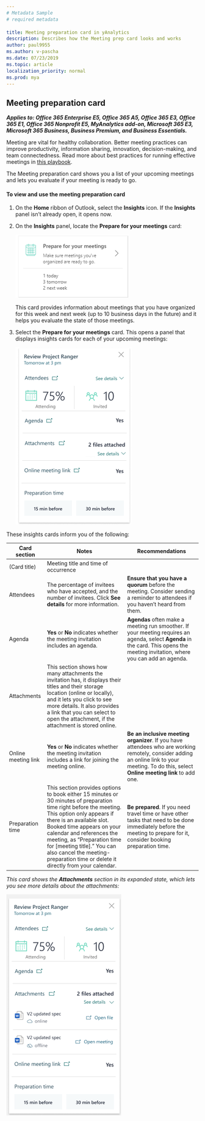 ```yaml
---
# Metadata Sample
# required metadata

title: Meeting preparation card in yAnalytics
description: Describes how the Meeting prep card looks and works 
author: paul9955
ms.author: v-pascha
ms.date: 07/23/2019
ms.topic: article
localization_priority: normal 
ms.prod: mya
---
```


<!-- For now, include this content in the add-in.md topic -->

## Meeting preparation card

_**Applies to: Office 365 Enterprise E5, Office 365 A5, Office 365 E3, Office 365 E1, Office 365 Nonprofit E5, MyAnalytics add-on, Microsoft 365 E3, Microsoft 365 Business, Business Premium, and Business Essentials.**_

Meeting are vital for healthy collaboration. Better meeting practices can improve productivity, information sharing, innovation, decision-making, and team connectedness. Read more about best practices for running effective meetings in [this playbook](https://opdhsblobprod03.blob.core.windows.net/contents/c061aa4c5f284dcfb016c4d96b230182/95fb77fe28fe39b17203a7456d0dd375?sv=2015-04-05&sr=b&sig=o8cKngRwoHzQtgoIV%2Blbt6PfYaPkhxOrGNY3pj94AsI%3D&st=2019-07-22T16%3A46%3A11Z&se=2019-07-23T16%3A56%3A11Z&sp=r).

The Meeting preparation card shows you a list of your upcoming meetings and lets you evaluate if your meeting is ready to go. 

#### To view and use the meeting preparation card

1.	On the **Home** ribbon of Outlook, select the **Insights** icon. If the **Insights** panel isn’t already open, it opens now. 

2.	On the **Insights** panel, locate the **Prepare for your meetings** card: 
 
    ![Meeting preparation card](../../Images/mya/use/meeting-prep-card.png)

    This card provides information about meetings that you have organized for this week and next week (up to 10 business days in the future) and it helps you evaluate the state of those meetings. 

3.	Select the **Prepare for your meetings** card. This opens a panel that displays insights cards for each of your upcoming meetings: 

    ![Meeting preparation panel](../../Images/mya/use/meeting-prep-panel.png)
 
These insights cards inform you of the following:

| Card section | Notes | Recommendations |
| ------------ | ----- | --------------- |
| (Card title) | Meeting title and time of occurrence |
| Attendees    | The percentage of invitees who have accepted, and the number of invitees. Click **See details** for more information. | **Ensure that you have a quorum** before the meeting. Consider sending a reminder to attendees if you haven’t heard from them. |
| Agenda       | **Yes** or **No** indicates whether the meeting invitation includes an agenda. | **Agendas** often make a meeting run smoother. If your meeting requires an agenda, select **Agenda** in the card. This opens the meeting invitation, where you can add an agenda. |
| Attachments  | This section shows how many attachments the invitation has, it displays their titles and their storage location (online or locally), and it lets you click to see more details. It also provides a link that you can select to open the attachment, if the attachment is stored online. |  
| Online meeting link | **Yes** or **No** indicates whether the meeting invitation includes a link for joining the meeting online. | **Be an inclusive meeting organizer**. If you have attendees who are working remotely, consider adding an online link to your meeting. To do this, select **Online meeting link** to add one.  |
| Preparation time | This section provides options to book either 15 minutes or 30 minutes of preparation time right before the meeting. This option only appears if there is an available slot. Booked time appears on your calendar and references the meeting, as “Preparation time for [meeting title].” You can also cancel the meeting-preparation time or delete it directly from your calendar. | **Be prepared**. If you need travel time or have other tasks that need to be done immediately before the meeting to prepare for it, consider booking preparation time.  |

_This card shows the **Attachments** section in its expanded state, which lets you see more details about the attachments:_

![Meeting preparation panel, expanded](../../Images/mya/use/meeting-prep-panel-expanded.png) 
 
